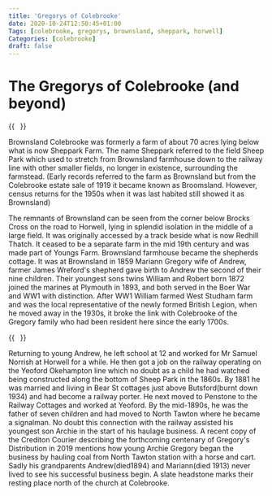 ```yaml
---
title: 'Gregorys of Colebrooke'
date: 2020-10-24T12:50:45+01:00
Tags: [colebrooke, gregorys, brownsland, sheppark, horwell]
Categories: [colebrooke]
draft: false
---
```


# The Gregorys of Colebrooke (and beyond) 

{{<image float="right" width="11em" frame="true" caption="Brownsland/Broomsland Home of The Gregorys in 1860" src="img/brownsland.jpg" >}}

Brownsland Colebrooke was formerly a  farm of about 70 acres lying below what is now Sheppark Farm. The name Sheppark referred to the field Sheep Park which used to stretch from Brownsland farmhouse down to the railway line with other smaller fields, no longer in existence, surrounding the farmstead. (Early records referred to the farm as Brownsland but from the Colebrooke estate sale of 1919 it became known as Broomsland. However, census returns for the 1950s when it was last habited still showed it as Brownsland)

The remnants of Brownsland can be seen from the corner below Brocks Cross on the road to Horwell, lying in splendid isolation in the middle of a large field. It was originally accessed by a track beside what is now Redhill Thatch. It ceased to be a separate farm in the mid 19th century and was made part of Youngs Farm. Brownsland farmhouse became the shepherds cottage. It was at Brownsland in 1859  Mariann Gregory wife of Andrew,  farmer James Wreford's shepherd gave birth to Andrew the second of their nine children. Their youngest sons twins William and Robert born 1872 joined the marines at Plymouth in 1893, and both served in the Boer War and WW1 with distinction. After WW1 William farmed West Studham farm and was the local representative of the newly formed British Legion, when he moved away in the 1930s, it broke the link with Colebrooke of the Gregory family who had been resident here since the early 1700s.

{{<image float="right" width="11em" frame="true" caption="Andrew & Marian Gregory Memorial on the north side of the church" src="img/greogory-memorial.jpg" >}}

Returning to young Andrew, he left school at 12 and worked for Mr Samuel Norrish at Horwell for a while. He then got a job on the railway operating on the Yeoford Okehampton line which no doubt as a child he had watched being constructed along the bottom of Sheep Park in the 1860s. By 1881 he was married and living in Bear St cottages just above Butsford(burnt down 1934) and had become a railway porter. He next moved to Penstone to the Railway Cottages and worked at Yeoford. By the mid-1890s, he was the father of seven children and had moved to North Tawton where he became a signalman. No doubt this connection with the railway assisted his youngest son Archie in the start of his haulage business. A recent copy of the Crediton Courier describing the forthcoming centenary of Gregory's Distribution in 2019 mentions how young Archie Gregory began the business by hauling coal from North Tawton station with a horse and cart. Sadly his grandparents  Andrew(died1894) and Mariann(died 1913) never lived to see his successful business begin. A slate headstone marks their resting place north of the church at Colebrooke.
